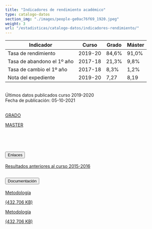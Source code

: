 ```yaml
---
title: "Indicadores de rendimiento académico"
type: catalogo-datos
section_img: "./images/people-ge0ac76f69_1920.jpeg"
weight: 3
url: "/estadisticas/catalogo-datos/indicadores-rendimiento/"
---
```

<section class="tabla_custom">
    <article>
      <div class="container cnt_xl">
        <div class="row">
          <div class="col-12 table-responsive">
            <table id="demTable" class="table">
              <thead>
                <tr>
                  <th>Indicador</th>
                  <th>Curso</th>
                  <th>Grado</th>
                  <th>Máster</th>
                </tr>
              </thead>
              <tbody>
                <tr>
			<td>Tasa de rendimiento</td>
			<td>2019-20</td>
			<td>84,6%</td>
			<td>91,0%</td>
		</tr>
		<tr>
			<td>Tasa de abandono el 1º año</td>
			<td>2017-18</td>
			<td>21,3%</td>
			<td>9,8%</td>
		</tr>
		<tr>
			<td>Tasa de cambio el 1º año</td>
			<td>2017-18</td>
			<td>8,3%</td>
			<td>1,2%</td>
		</tr>
		<tr>
			<td>Nota del expediente</td>
			<td>2019-20</td>
			<td>7,27</td>
			<td>8,19</td>
		</tr>
              </tbody>
            </table>
          </div>
        </div>
      </div>
    </article>
  </section>
<br>
Últimos datos publicados curso 2019-2020 <br>
Fecha de publicación: 05-10-2021<br><br>
<!--cartas -->  
<section>
        <article id="section_box_cards_blue" class="cards_box_custom mb-120">
            <div class="container container-xl">
                <div class="row">
                    <div class="col-lg-4 col-xl-3 mr-card-hover"> <!-- la primera carta -->
                        <a href="http://estadisticas.mecd.gob.es/EducaDynPx/educabase/index.htm?type=pcaxis&path=/Universitaria/Indicadores/2021/Grado&file=pcaxis&l=s0" class="card card-img " target="_blank">
                            <div class="box_icon">
                                <div class="img" style="background-image: url('{{<siteurl>}}images/Grupo_621.png');"></div>
                            </div>
                            <div class="card-body">
                                <p class="card-text card-text-blue">GRADO <i class="icon fas fa-external-link-alt"></i></p>
                            </div>
                        </a>
                    </div> <!-- el final de la primera carta -->
                    <div class="col-lg-4 col-xl-3 mr-card-hover"> <!-- la segubda carta -->
                        <a href="http://estadisticas.mecd.gob.es/EducaDynPx/educabase/index.htm?type=pcaxis&path=/Universitaria/Indicadores/2021/Master&file=pcaxis&l=s0" class="card card-img " target="_blank">
                            <div class="box_icon">
                                <div class="img" style="background-image: url('{{<siteurl>}}images/Grupo_622.png');"></div>
                            </div>
                            <div class="card-body">
                                <p class="card-text card-text-blue">MASTER <i class="icon fas fa-external-link-alt"></i></p>
                            </div>
                        </a>
                    </div> <!-- el final de la segunda carta -->
				</div>
			</div>
        </div>
    </article>
</section>
<br><br>	
<section>
        <article>
            <div class="container">
                <div class="row justify-content-md-center">
                    <div class="col-md-10 content_collapse">
                        <div class="accordion accordion_alt" id="accordeonAlt">
                            <div class="accordion-item">
                                <h2 class="accordion-header" id="accordionAltHeading1">
                                    <button class="accordion-button expanded" type="button" data-bs-toggle="collapse" data-bs-target="#accordionAlt1" aria-expanded="false" aria-controls="accordionAlt1">
                                        <span class="icon"><i class="fas fa-link"></i></span>Enlaces
                                    </button>
                                </h2>
                                <div id="accordionAlt1" class="accordion-collapse collapse show" aria-labelledby="accordionAltHeading1">
                                    <div class="accordion-body">
                                        <div id="section_link">
                                            <div class="container-fluid sp">
                                                <div class="row w-100">
                                                    <div class="col-12">
                                                        <a href="https://www.educacionyfp.gob.es/servicios-al-ciudadano/estadisticas/universitaria/estadisticas/estadistica-indicadores-universitarios-copia.html" class="btn btn_link_icon" target="_blank">Resultados anteriores al curso 2015-2016 <i class="fas fa-external-link-alt"></i></a>
                                                    </div>
                                                </div>
											</div>
										</div>
									</div>
								</div>
							</div>
						</div>
					</div>
				</div>
                <div class="row justify-content-md-center">
                    <div class="col-md-10 content_collapse">
                        <div class="accordion accordion_alt" id="accordeonAlt">
                            <div class="accordion-item">
                                <h2 class="accordion-header" id="accordionAltHeading2">
                                    <button class="accordion-button expanded" type="button" data-bs-toggle="collapse" data-bs-target="#accordionAlt2" aria-expanded="false" aria-controls="accordionAlt2">
                                        <span class="icon"><i class="fas fa-file-pdf"></i></span>Documentación
                                    </button>
                                </h2>
                                <div id="accordionAlt2" class="accordion-collapse collapse show" aria-labelledby="accordionAltHeading2">
                                    <div class="accordion-body">
                                        <div id="section_link">
											<div class="container-fluid sp">
                                                <div class="row w-100">
                                                    <div class="col-lg-12 cards_download_cnt">
                                                        <div class="row jcc_mobile">
                                                            <div class="download_card">
                                                                <a class="card" href="{{<siteurl>}}documentos/pdf/estadisticas/metodologia-estadistica-indicadores-rendimiento-2020.pdf" target="_blank">
                                                                    <div class="card-header">
                                                                        <i class="fal fa-download"></i>
                                                                    </div>
                                                                    <div class="card-body">
                                                                        <p class="text_body">Metodología</p>
                                                                        <p class="text_file">
                                                                            <i class="fal fa-file-pdf pdf_icon"></i> (432,706 KB)
                                                                        </p>
                                                                    </div>
                                                                </a>
                                                            </div>
														</div>
                                                    </div>
<!-- MOBILE VERSION WITH SLIDER -->
                                                    <div class="col-12" id="section_box_download_card_slider">
                                                        <div class="swiper" id="slider_download_archive">
                                                          <div class="swiper-wrapper">
                                                            <div class="swiper-slide">
                                                                <div class="download_card">
                                                                    <a class="card" href="{{<siteurl>}}documentos/pdf/estadisticas/metodologia-estadistica-indicadores-rendimiento-2020.pdf" target="_blank">
                                                                        <div class="card-header">
                                                                            <i class="fal fa-download"></i>
                                                                        </div>
                                                                        <div class="card-body">
                                                                            <p class="text_body">Metodología</p>
                                                                            <p class="text_file">
                                                                                <i class="fal fa-file-pdf pdf_icon"></i> 
                                                                                 (432,706 KB)
                                                                            </p>
                                                                        </div>
                                                                    </a>
                                                                </div>
                                                            </div>
															</div>
                                                          <div class="swiper-pagination"></div>
                                                        </div>
                                                    </div>
                                                </div>
                                            </div>
                                        </div>
                                    </div>
                                </div>
                          </div>
		</article> 
</section>

	